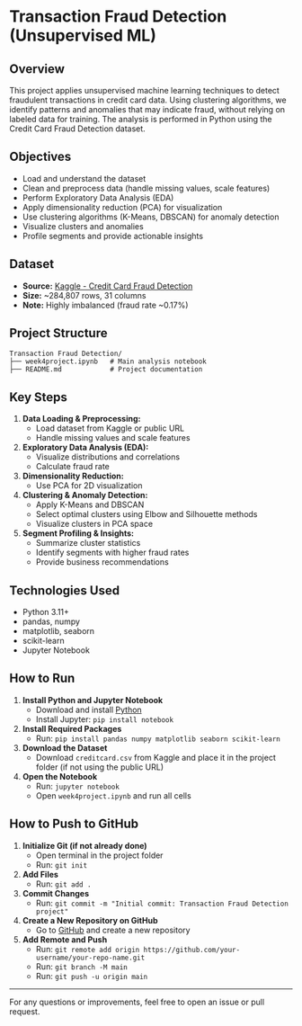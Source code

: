 # Transaction Fraud Detection (Unsupervised ML)

## Overview

This project applies unsupervised machine learning techniques to detect fraudulent transactions in credit card data. Using clustering algorithms, we identify patterns and anomalies that may indicate fraud, without relying on labeled data for training. The analysis is performed in Python using the Credit Card Fraud Detection dataset.

## Objectives

- Load and understand the dataset
- Clean and preprocess data (handle missing values, scale features)
- Perform Exploratory Data Analysis (EDA)
- Apply dimensionality reduction (PCA) for visualization
- Use clustering algorithms (K-Means, DBSCAN) for anomaly detection
- Visualize clusters and anomalies
- Profile segments and provide actionable insights

## Dataset

- **Source:** [Kaggle - Credit Card Fraud Detection](https://www.kaggle.com/datasets/mlg-ulb/creditcardfraud)
- **Size:** ~284,807 rows, 31 columns
- **Note:** Highly imbalanced (fraud rate ~0.17%)

## Project Structure

```
Transaction Fraud Detection/
├── week4project.ipynb   # Main analysis notebook
├── README.md            # Project documentation
```

## Key Steps

1. **Data Loading & Preprocessing:**
   - Load dataset from Kaggle or public URL
   - Handle missing values and scale features
2. **Exploratory Data Analysis (EDA):**
   - Visualize distributions and correlations
   - Calculate fraud rate
3. **Dimensionality Reduction:**
   - Use PCA for 2D visualization
4. **Clustering & Anomaly Detection:**
   - Apply K-Means and DBSCAN
   - Select optimal clusters using Elbow and Silhouette methods
   - Visualize clusters in PCA space
5. **Segment Profiling & Insights:**
   - Summarize cluster statistics
   - Identify segments with higher fraud rates
   - Provide business recommendations

## Technologies Used

- Python 3.11+
- pandas, numpy
- matplotlib, seaborn
- scikit-learn
- Jupyter Notebook

## How to Run

1. **Install Python and Jupyter Notebook**
   - Download and install [Python](https://www.python.org/downloads/)
   - Install Jupyter: `pip install notebook`
2. **Install Required Packages**
   - Run: `pip install pandas numpy matplotlib seaborn scikit-learn`
3. **Download the Dataset**
   - Download `creditcard.csv` from Kaggle and place it in the project folder (if not using the public URL)
4. **Open the Notebook**
   - Run: `jupyter notebook`
   - Open `week4project.ipynb` and run all cells

## How to Push to GitHub

1. **Initialize Git (if not already done)**
   - Open terminal in the project folder
   - Run: `git init`
2. **Add Files**
   - Run: `git add .`
3. **Commit Changes**
   - Run: `git commit -m "Initial commit: Transaction Fraud Detection project"`
4. **Create a New Repository on GitHub**
   - Go to [GitHub](https://github.com/) and create a new repository
5. **Add Remote and Push**
   - Run: `git remote add origin https://github.com/your-username/your-repo-name.git`
   - Run: `git branch -M main`
   - Run: `git push -u origin main`

---

For any questions or improvements, feel free to open an issue or pull request.
